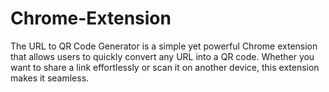 # Chrome-Extension
The URL to QR Code Generator is a simple yet powerful Chrome extension that allows users to quickly convert any URL into a QR code. Whether you want to share a link effortlessly or scan it on another device, this extension makes it seamless.

